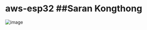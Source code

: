 # aws-esp32 ##Saran Kongthong









![image](https://github.com/user-attachments/assets/c230aaad-1404-407a-993d-5d84c6213af1)

